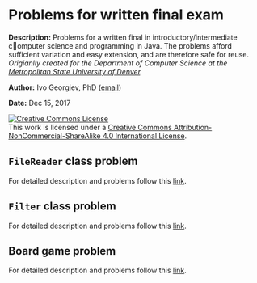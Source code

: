 # Problems for written final exam

**Description:** Problems for a written final in introductory/intermediate computer science and programming in Java. The problems afford sufficient variation and easy extension, and are therefore safe for reuse. _Origianlly created for the Department of Computer Science at the [Metropolitan State University of Denver](https://msudenver.edu/)._

**Author:** Ivo Georgiev, PhD ([email](mailto:ivogeorg@gmail.com))

**Date:** Dec 15, 2017 

<a rel="license" href="http://creativecommons.org/licenses/by-nc-sa/4.0/"><img alt="Creative Commons License" style="border-width:0" src="https://i.creativecommons.org/l/by-nc-sa/4.0/88x31.png" /></a><br />This work is licensed under a <a rel="license" href="http://creativecommons.org/licenses/by-nc-sa/4.0/">Creative Commons Attribution-NonCommercial-ShareAlike 4.0 International License</a>.

## `FileReader` class problem

For detailed description and problems follow this [link](src/edu/msud/cs/cs1/fileread).

## `Filter` class problem

For detailed description and problems follow this [link](src/edu/msud/cs/cs1/matrix).

## Board game problem

For detailed description and problems follow this [link](src/edu/msud/cs/cs1/boardgame).
